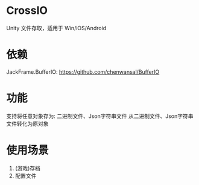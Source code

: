 # CrossIO
Unity 文件存取，适用于 Win/iOS/Android

# 依赖
JackFrame.BufferIO: https://github.com/chenwansal/BufferIO

# 功能
支持将任意对象存为: 二进制文件、Json字符串文件
从二进制文件、Json字符串文件转化为原对象

# 使用场景
1. (游戏)存档  
2. 配置文件  
